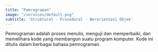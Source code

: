 ```yaml
---
title: "Pemrograman"
image: "/services/default.png"
subtitle: 'Struktural - Prosedural - Berorientasi Objek'
---
```


Pemrograman adalah proses menulis, menguji dan memperbaiki, dan memelihara kode yang membangun suatu program komputer. Kode ini ditulis dalam berbagai bahasa pemrograman.